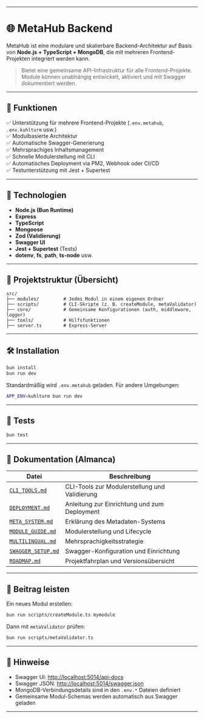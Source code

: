 
---

# 🌐 MetaHub Backend

MetaHub ist eine modulare und skalierbare Backend-Architektur auf Basis von **Node.js + TypeScript + MongoDB**, die mit mehreren Frontend-Projekten integriert werden kann.

> Bietet eine gemeinsame API-Infrastruktur für alle Frontend-Projekte.  
> Module können unabhängig entwickelt, aktiviert und mit Swagger dokumentiert werden.

---

## 🚀 Funktionen

✅ Unterstützung für mehrere Frontend-Projekte (`.env.metahub`, `.env.kuhlturm` usw.)  
✅ Modulbasierte Architektur  
✅ Automatische Swagger-Generierung  
✅ Mehrsprachiges Inhaltsmanagement  
✅ Schnelle Modulerstellung mit CLI  
✅ Automatisches Deployment via PM2, Webhook oder CI/CD  
✅ Testunterstützung mit Jest + Supertest

---

## 🧱 Technologien

- **Node.js (Bun Runtime)**
- **Express**
- **TypeScript**
- **Mongoose**
- **Zod (Validierung)**
- **Swagger UI**
- **Jest + Supertest** (Tests)
- **dotenv**, **fs**, **path**, **ts-node** usw.

---

## 📁 Projektstruktur (Übersicht)

```
src/
├── modules/         # Jedes Modul in einem eigenen Ordner
├── scripts/         # CLI-Skripte (z. B. createModule, metaValidator)
├── core/            # Gemeinsame Konfigurationen (auth, middleware, logger)
├── tools/           # Hilfsfunktionen
├── server.ts        # Express-Server
```

---

## 🛠️ Installation

```bash
bun install
bun run dev
```

Standardmäßig wird `.env.metahub` geladen. Für andere Umgebungen:

```bash
APP_ENV=kuhlturm bun run dev
```

---

## 🧪 Tests

```bash
bun test
```

---


## 📘 Dokumentation (Almanca)

| Datei | Beschreibung |
|-------|--------------|
| [`CLI_TOOLS.md`](./doc/CLI_TOOLS.md) | CLI-Tools zur Modulerstellung und Validierung |
| [`DEPLOYMENT.md`](./doc/DEPLOYMENT.md) | Anleitung zur Einrichtung und zum Deployment |
| [`META_SYSTEM.md`](./doc/META_SYSTEM.md) | Erklärung des Metadaten-Systems |
| [`MODULE_GUIDE.md`](./doc/MODULE_GUIDE.md) | Modulerstellung und Lifecycle |
| [`MULTILINGUAL.md`](./doc/MULTILINGUAL.md) | Mehrsprachigkeitsstrategie |
| [`SWAGGER_SETUP.md`](./doc/SWAGGER_SETUP.md) | Swagger-Konfiguration und Einrichtung |
| [`ROADMAP.md`](./doc/ROADMAP.md) | Projektfahrplan und Versionsübersicht |
---

## 🧠 Beitrag leisten

Ein neues Modul erstellen:

```bash
bun run scripts/createModule.ts mymodule
```

Dann mit `metaValidator` prüfen:

```bash
bun run scripts/metaValidator.ts
```

---

## 📌 Hinweise

- Swagger UI: [http://localhost:5014/api-docs](http://localhost:5014/api-docs)  
- Swagger JSON: [http://localhost:5014/swagger.json](http://localhost:5014/swagger.json)  
- MongoDB-Verbindungsdetails sind in den `.env.*` Dateien definiert  
- Gemeinsame Modul-Schemas werden automatisch aus Swagger geladen

---
